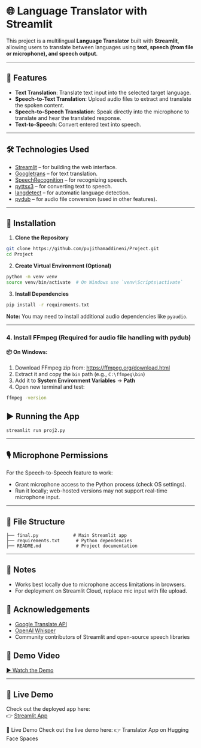 # 🌐 Language Translator with Streamlit

This project is a multilingual **Language Translator** built with **Streamlit**, allowing users to translate between languages using **text, speech (from file or microphone), and speech output**.

---

## 🚀 Features

* **Text Translation**: Translate text input into the selected target language.
* **Speech-to-Text Translation**: Upload audio files to extract and translate the spoken content.
* **Speech-to-Speech Translation**: Speak directly into the microphone to translate and hear the translated response.
* **Text-to-Speech**: Convert entered text into speech.

---

## 🛠 Technologies Used

* [Streamlit](https://streamlit.io/) – for building the web interface.
* [Googletrans](https://pypi.org/project/googletrans/) – for text translation.
* [SpeechRecognition](https://pypi.org/project/SpeechRecognition/) – for recognizing speech.
* [pyttsx3](https://pypi.org/project/pyttsx3/) – for converting text to speech.
* [langdetect](https://pypi.org/project/langdetect/) – for automatic language detection.
* [pydub](https://pypi.org/project/pydub/) – for audio file conversion (used in other features).

---

## 🔧 Installation

1. **Clone the Repository**

```bash
git clone https://github.com/pujithamaddineni/Project.git
cd Project
```

2. **Create Virtual Environment (Optional)**

```bash
python -m venv venv
source venv/bin/activate  # On Windows use `venv\Scripts\activate`
```

3. **Install Dependencies**

```bash
pip install -r requirements.txt
```

**Note:** You may need to install additional audio dependencies like `pyaudio`.

---

### 4. Install FFmpeg (Required for audio file handling with pydub)
#### 📦 On Windows:
1. Download FFmpeg zip from: https://ffmpeg.org/download.html
2. Extract it and copy the `bin` path (e.g., `C:\ffmpeg\bin`)
3. Add it to **System Environment Variables** → **Path**
4. Open new terminal and test:
```bash
ffmpeg -version
```

## ▶️ Running the App

```bash
streamlit run proj2.py
```

---

## 🎙 Microphone Permissions

For the Speech-to-Speech feature to work:

* Grant microphone access to the Python process (check OS settings).
* Run it locally; web-hosted versions may not support real-time microphone input.

---

## 📂 File Structure

```
├── final.py             # Main Streamlit app
├── requirements.txt      # Python dependencies
├── README.md             # Project documentation
```

---
## 🎯 Notes
- Works best locally due to microphone access limitations in browsers.
- For deployment on Streamlit Cloud, replace mic input with file upload.

## 🙌 Acknowledgements

* [Google Translate API](https://translate.google.com/)
* [OpenAI Whisper](https://github.com/openai/whisper) 
* Community contributors of Streamlit and open-source speech libraries

## 🔗 Demo Video
[▶️ Watch the Demo](https://drive.google.com/file/d/1uB5n76_weVGa_y2rwOR24J_l0WCo2xEl/view?usp=sharing)

---

## 🔗 Live Demo

Check out the deployed app here:  
👉 [Streamlit App](https://project-9aklfrwrhvlhf898p7fbmk.streamlit.app/)


🔗 Live Demo
Check out the live demo here:
👉 Translator App on Hugging Face Spaces

